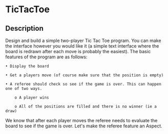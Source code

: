 # TicTacToe

## Description
Design and build a simple two-player Tic Tac Toe program. You can make the interface however you would like it (a simple text interface where the board is redrawn after each move is probably the easiest). The basic features of the program are as follows:

	• Display the board
	
	• Get a players move (of course make sure that the position is empty)
	
	• A referee should check so see if the game is over. This can happen one of two ways.
	
		o A player wins
		
		o All of the positions are filled and there is no winner (ie a draw)

We know that after each player moves the referee needs to evaluate the board to see
if the game is over. Let's make the referee feature an Aspect.